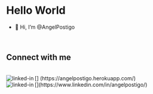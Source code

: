 
# Hello World

- 👋 Hi, I’m @AngelPostigo

<br>

## Connect with me
<br>
[<img align="left" alt="linked-in" src="https://img.shields.io/badge/WEBSITE-AngelPostigo-blue" />]
(https://angelpostigo.herokuapp.com/)

<br>
[<img align="left" alt="linked-in" src="https://img.shields.io/badge/linkedin-%230077B5.svg?&style=for-the-badge&logo=linkedin&logoColor=white" />](https://www.linkedin.com/in/angelpostigo/)





<!---
AngelPostigo/AngelPostigo is a ✨ special ✨ repository because its `README.md` (this file) appears on your GitHub profile.
You can click the Preview link to take a look at your changes.
--->
